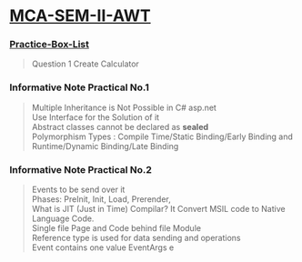 # <a href = "https://github.com/OnkarMalawade/MCA-SEM-II-AWT/">MCA-SEM-II-AWT</a>

### <a href = "https://github.com/OnkarMalawade/MCA-SEM-II-AWT/tree/main/Practice-Questio-Box">Practice-Box-List</a>

> Question 1 Create Calculator


### Informative Note Practical No.1
> Multiple Inheritance is Not Possible in C# asp.net <br/>
> Use Interface for the Solution of it <br/>
> Abstract classes cannot be declared as <b>sealed</b><br/>
> Polymorphism Types : Compile Time/Static Binding/Early Binding and Runtime/Dynamic Binding/Late Binding<br/>


### Informative Note Practical No.2
> Events to be send over it <br/>
> Phases:
> PreInit, Init, Load, Prerender,
> <br/> What is JIT (Just in Time) Compilar?
> It Convert MSIL code to Native Language Code.
> <br/> Single file Page and Code behind file Module
> <br/> Reference type is used for data sending and operations
> <br/> Event contains one value EventArgs e
